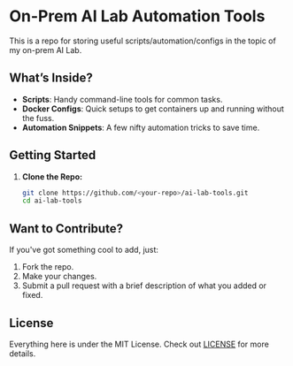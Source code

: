 # On-Prem AI Lab Automation Tools

This is a repo for storing useful scripts/automation/configs in the topic of my on-prem AI Lab.

## What’s Inside?

- **Scripts**: Handy command-line tools for common tasks.
- **Docker Configs**: Quick setups to get containers up and running without the fuss.
- **Automation Snippets**: A few nifty automation tricks to save time.

## Getting Started

1. **Clone the Repo:**
   ```bash
   git clone https://github.com/<your-repo>/ai-lab-tools.git
   cd ai-lab-tools
   ```

## Want to Contribute?

If you've got something cool to add, just:

1. Fork the repo.
2. Make your changes.
3. Submit a pull request with a brief description of what you added or fixed.

## License

Everything here is under the MIT License. Check out [LICENSE](LICENSE) for more details.

